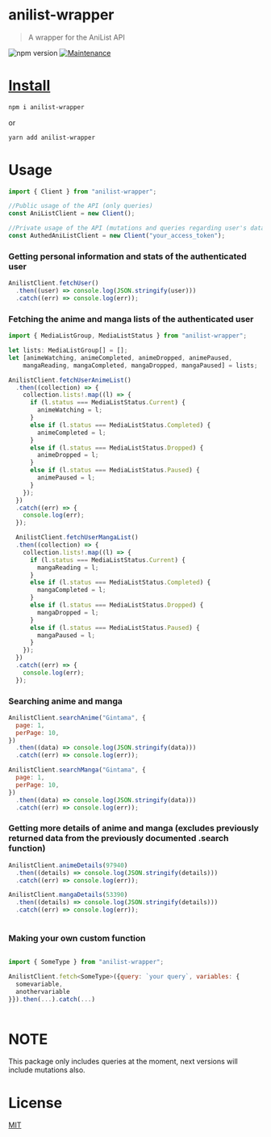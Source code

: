 # anilist-wrapper

> A wrapper for the AniList API

![npm version](https://img.shields.io/badge/npm->=6.9.x-brightgreen.svg)
<a href="https://github.com/system32uwu/anilist-wrapper/graphs/commit-activity">
<img alt="Maintenance" src="https://img.shields.io/badge/Maintained%3F-yes-green.svg" target="_blank" />

# Install

```bash
npm i anilist-wrapper
```

or

```bash
yarn add anilist-wrapper
```

# Usage

```js
import { Client } from "anilist-wrapper";

//Public usage of the API (only queries)
const AniListClient = new Client();

//Private usage of the API (mutations and queries regarding user's data)
const AuthedAniListClient = new Client("your_access_token");
```

### Getting personal information and stats of the authenticated user

```js
AnilistClient.fetchUser()
  .then((user) => console.log(JSON.stringify(user)))
  .catch((err) => console.log(err));
```

### Fetching the anime and manga lists of the authenticated user

```js
import { MediaListGroup, MediaListStatus } from "anilist-wrapper";

let lists: MediaListGroup[] = [];
let [animeWatching, animeCompleted, animeDropped, animePaused,
    mangaReading, mangaCompleted, mangaDropped, mangaPaused] = lists;

AnilistClient.fetchUserAnimeList()
  .then((collection) => {
    collection.lists!.map((l) => {
      if (l.status === MediaListStatus.Current) {
        animeWatching = l;
      }
      else if (l.status === MediaListStatus.Completed) {
        animeCompleted = l;
      }
      else if (l.status === MediaListStatus.Dropped) {
        animeDropped = l;
      }
      else if (l.status === MediaListStatus.Paused) {
        animePaused = l;
      }
    });
  })
  .catch((err) => {
    console.log(err);
  });

  AnilistClient.fetchUserMangaList()
  .then((collection) => {
    collection.lists!.map((l) => {
      if (l.status === MediaListStatus.Current) {
        mangaReading = l;
      }
      else if (l.status === MediaListStatus.Completed) {
        mangaCompleted = l;
      }
      else if (l.status === MediaListStatus.Dropped) {
        mangaDropped = l;
      }
      else if (l.status === MediaListStatus.Paused) {
        mangaPaused = l;
      }
    });
  })
  .catch((err) => {
    console.log(err);
  });

```
### Searching anime and manga

```js
AnilistClient.searchAnime("Gintama", {
  page: 1,
  perPage: 10,
})
  .then((data) => console.log(JSON.stringify(data)))
  .catch((err) => console.log(err));

AnilistClient.searchManga("Gintama", {
  page: 1,
  perPage: 10,
})
  .then((data) => console.log(JSON.stringify(data)))
  .catch((err) => console.log(err));

```

### Getting more details of anime and manga (excludes previously returned data from the previously documented .search<Media> function)

```js
AnilistClient.animeDetails(97940)
  .then((details) => console.log(JSON.stringify(details)))
  .catch((err) => console.log(err));

AnilistClient.mangaDetails(53390)
  .then((details) => console.log(JSON.stringify(details)))
  .catch((err) => console.log(err));
  
```

### Making your own custom function

```js

import { SomeType } from "anilist-wrapper";

AnilistClient.fetch<SomeType>({query: `your query`, variables: {
  somevariable,
  anothervariable
}}).then(...).catch(...)
  
```

# NOTE

This package only includes queries at the moment, next versions will include mutations also.

# License

[MIT](https://github.com/system32uwu/anilist-wrapper/blob/main/LICENSE.md)
